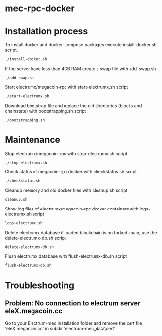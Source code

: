 # mec-rpc-docker

# Installation process

To install docker and docker-compose packages execute install-docker.sh script.
```sh
./install-docker.sh
```

If the server have less than 4GB RAM create a swap file with add-swap.sh
```sh
./add-swap.sh 
```

Start electrumx/megacoin-rpc with start-electrumx.sh script

```sh
./start-electrumx.sh
```

Download bootstrap file and replace the old directories (blocks and chainstate) with bootstrapping.sh script
```sh
./bootstrapping.sh
```

# Maintenance

Stop electrumx/megacoin-rpc with stop-electrumx.sh script

```sh
./stop-electrumx.sh
```

Check status of megacoin-rpc docker with checkstatus.sh script
```sh
./checkstatus.sh
```

Cleanup memory and old docker files with cleanup.sh script 
```sh
cleanup.sh
```

Show log files of electrumx/megacoin-rpc docker containers with logs-electrumx.sh script
```sh
logs-electrumx.sh
```

Delete electrumx database if loaded blockchain is on forked chain, use the delete-electrumx-db.sh script
```sh
delete-electrumx-db.sh
```

Flush electrumx database with flush-electrumx-db.sh script
```sh
flush-electrumx-db.sh
```

# Troubleshooting

## Problem: No connection to electrum server eleX.megacoin.cc
Go to your Electrum-mec installation folder and remove the cert file 'eleX.megacoin.cc' in subdir 'electrum-mec_data\cert'
